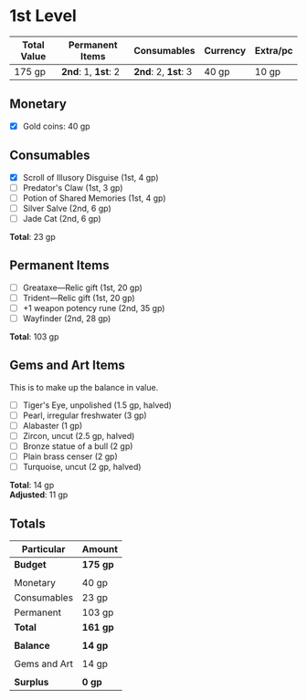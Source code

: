 # 1st Level

| Total Value | Permanent Items        | Consumables            | Currency | Extra/pc |
| ----------- | ---------------------- | ---------------------- | -------- | -------- |
| 175 gp      | **2nd**: 1, **1st**: 2 | **2nd**: 2, **1st**: 3 | 40 gp    | 10 gp    |

## Monetary

- [x] Gold coins: 40 gp

## Consumables

- [x] Scroll of Illusory Disguise (1st, 4 gp)
- [ ] Predator's Claw (1st, 3 gp)
- [ ] Potion of Shared Memories (1st, 4 gp)
- [ ] Silver Salve (2nd, 6 gp)
- [ ] Jade Cat (2nd, 6 gp)

**Total**: 23 gp

## Permanent Items

- [ ] Greataxe&mdash;Relic gift (1st, 20 gp)
- [ ] Trident&mdash;Relic gift (1st, 20 gp)
- [ ] +1 weapon potency rune (2nd, 35 gp)
- [ ] Wayfinder (2nd, 28 gp)

**Total**: 103 gp

## Gems and Art Items

This is to make up the balance in value.

- [ ] Tiger's Eye, unpolished (1.5 gp, halved)
- [ ] Pearl, irregular freshwater (3 gp)
- [ ] Alabaster (1 gp)
- [ ] Zircon, uncut (2.5 gp, halved)
- [ ] Bronze statue of a bull (2 gp)
- [ ] Plain brass censer (2 gp)
- [ ] Turquoise, uncut (2 gp, halved)

**Total**: 14 gp  
**Adjusted**: 11 gp

## Totals

| Particular   | Amount     |
| ------------ | ---------- |
| **Budget**   | **175 gp** |
|              |            |
| Monetary     | 40 gp      |
| Consumables  | 23 gp      |
| Permanent    | 103 gp     |
| **Total**    | **161 gp** |
|              |            |
| **Balance**  | **14 gp**  |
|              |            |
| Gems and Art | 14 gp      |
|              |            |
| **Surplus**  | **0 gp**   |
